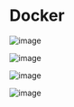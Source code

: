 # Docker

![image](https://user-images.githubusercontent.com/92807683/227722853-34f63a88-c916-4608-948f-b6535edf94b2.png)

![image](https://user-images.githubusercontent.com/92807683/227722972-7c1f8a6f-59b6-486b-abf2-9bf7b5d5da24.png)

![image](https://user-images.githubusercontent.com/92807683/227723004-663accf9-5030-4a53-bd2b-91e80ae860ab.png)

![image](https://user-images.githubusercontent.com/92807683/227723018-3478ec17-0484-47ff-9aac-8f132616fb95.png)
